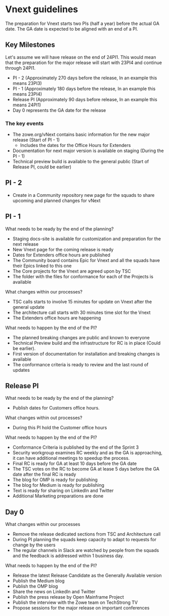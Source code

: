 # Vnext guidelines

The preparation for Vnext starts two PIs (half a year) before the actual GA date. The GA date
is expected to be aligned with an end of a PI. 

## Key Milestones

Let's assume we will have release on the end of 24PI1. This would mean that the preparation for the major 
release will start with 23PI4 and continue through 24PI1.  

- PI - 2 (Approximately 270 days before the release, In an example this means 23PI3)
- PI - 1 (Approximately 180 days before the release, In an example this means 23PI4)
- Release PI (Approximately 90 days before release, In an example this means 24PI1)
- Day 0 represents the GA date for the release

### The key events

- The zowe.org/vNext contains basic information for the new major release (Start of PI - 1)
  - Includes the dates for the Office Hours for Extenders
- Documentation for next major version is available on staging (During the PI - 1)
- Technical preview build is available to the general public (Start of Release PI, could be earlier)

## PI - 2

- Create in a Community repository new page for the squads to share upcoming and planned changes for vNext

## PI - 1

What needs to be ready by the end of the planning?

- Staging docs-site is available for customization and preparation for the next release
- New Vnext page for the coming release is ready
- Dates for Extenders office hours are published
- The Community board contains Epic for Vnext and all the squads have their Epics linked to this one
- The Core projects for the Vnext are agreed upon by TSC
- The folder with the files for conformance for each of the Projects is available

What changes within our processes?

- TSC calls starts to involve 15 minutes for update on Vnext after the general update
- The architecture call starts with 30 minutes time slot for the Vnext
- The Extenders office hours are happening

What needs to happen by the end of the PI?

- The planned breaking changes are public and known to everyone
- Technical Preview build and the infrastructure for RC is in place (Could be earlier). 
- First version of documentation for installation and breaking changes is available
- The conformance criteria is ready to review and the last round of updates

## Release PI

What needs to be ready by the end of the planning?

- Publish dates for Customers office hours. 

What changes within out processes?

- During this PI hold the Customer office hours

What needs to happen by the end of the PI?

- Conformance Criteria is published by the end of the Sprint 3
- Security workgroup examines RC weekly and as the GA is approaching, it can have additional meetings to speedup the process. 
- Final RC is ready for GA at least 10 days before the GA date
- The TSC votes on the RC to become GA at lease 5 days before the GA date after the final RC is ready
- The blog for OMP is ready for publishing
- The blog for Medium is ready for publishing
- Text is ready for sharing on LinkedIn and Twitter
- Additional Marketing preparations are done

## Day 0

What changes within our processes

- Remove the release dedicated sections from TSC and Architecture call
- During PI planning the squads keep capacity to adapt to requests for change by the users
- The regular channels in Slack are watched by people from the squads and the feedback is addressed within 1 business day. 

What needs to happen by the end of the PI?

- Release the latest Release Candidate as the Generally Available version
- Publish the Medium blog
- Publish the OMP blog
- Share the news on LinkedIn and Twitter
- Publish the press release by Open Mainframe Project
- Publish the interview with the Zowe team on TechStrong TV
- Propose sessions for the major release on important conferences
